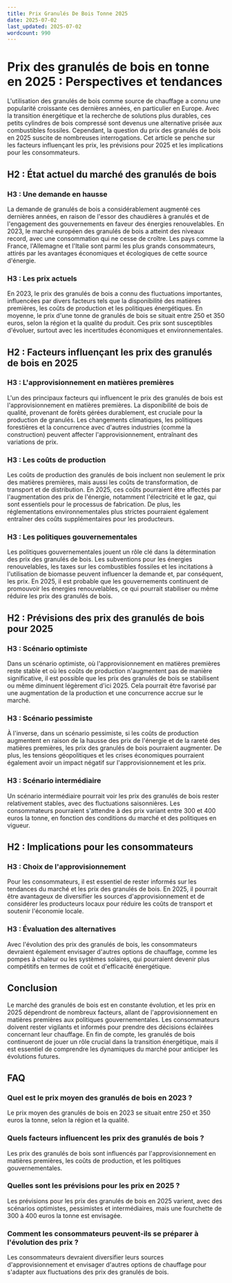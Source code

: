 ```yaml
---
title: Prix Granulés De Bois Tonne 2025
date: 2025-07-02
last_updated: 2025-07-02
wordcount: 990
---
```


# Prix des granulés de bois en tonne en 2025 : Perspectives et tendances

L'utilisation des granulés de bois comme source de chauffage a connu une popularité croissante ces dernières années, en particulier en Europe. Avec la transition énergétique et la recherche de solutions plus durables, ces petits cylindres de bois compressé sont devenus une alternative prisée aux combustibles fossiles. Cependant, la question du prix des granulés de bois en 2025 suscite de nombreuses interrogations. Cet article se penche sur les facteurs influençant les prix, les prévisions pour 2025 et les implications pour les consommateurs.

## H2 : État actuel du marché des granulés de bois

### H3 : Une demande en hausse

La demande de granulés de bois a considérablement augmenté ces dernières années, en raison de l'essor des chaudières à granulés et de l'engagement des gouvernements en faveur des énergies renouvelables. En 2023, le marché européen des granulés de bois a atteint des niveaux record, avec une consommation qui ne cesse de croître. Les pays comme la France, l'Allemagne et l'Italie sont parmi les plus grands consommateurs, attirés par les avantages économiques et écologiques de cette source d'énergie.

### H3 : Les prix actuels

En 2023, le prix des granulés de bois a connu des fluctuations importantes, influencées par divers facteurs tels que la disponibilité des matières premières, les coûts de production et les politiques énergétiques. En moyenne, le prix d'une tonne de granulés de bois se situait entre 250 et 350 euros, selon la région et la qualité du produit. Ces prix sont susceptibles d'évoluer, surtout avec les incertitudes économiques et environnementales.

## H2 : Facteurs influençant les prix des granulés de bois en 2025

### H3 : L'approvisionnement en matières premières

L'un des principaux facteurs qui influencent le prix des granulés de bois est l'approvisionnement en matières premières. La disponibilité de bois de qualité, provenant de forêts gérées durablement, est cruciale pour la production de granulés. Les changements climatiques, les politiques forestières et la concurrence avec d'autres industries (comme la construction) peuvent affecter l'approvisionnement, entraînant des variations de prix.

### H3 : Les coûts de production

Les coûts de production des granulés de bois incluent non seulement le prix des matières premières, mais aussi les coûts de transformation, de transport et de distribution. En 2025, ces coûts pourraient être affectés par l'augmentation des prix de l'énergie, notamment l'électricité et le gaz, qui sont essentiels pour le processus de fabrication. De plus, les réglementations environnementales plus strictes pourraient également entraîner des coûts supplémentaires pour les producteurs.

### H3 : Les politiques gouvernementales

Les politiques gouvernementales jouent un rôle clé dans la détermination des prix des granulés de bois. Les subventions pour les énergies renouvelables, les taxes sur les combustibles fossiles et les incitations à l'utilisation de biomasse peuvent influencer la demande et, par conséquent, les prix. En 2025, il est probable que les gouvernements continuent de promouvoir les énergies renouvelables, ce qui pourrait stabiliser ou même réduire les prix des granulés de bois.

## H2 : Prévisions des prix des granulés de bois pour 2025

### H3 : Scénario optimiste

Dans un scénario optimiste, où l'approvisionnement en matières premières reste stable et où les coûts de production n'augmentent pas de manière significative, il est possible que les prix des granulés de bois se stabilisent ou même diminuent légèrement d'ici 2025. Cela pourrait être favorisé par une augmentation de la production et une concurrence accrue sur le marché.

### H3 : Scénario pessimiste

À l'inverse, dans un scénario pessimiste, si les coûts de production augmentent en raison de la hausse des prix de l'énergie et de la rareté des matières premières, les prix des granulés de bois pourraient augmenter. De plus, les tensions géopolitiques et les crises économiques pourraient également avoir un impact négatif sur l'approvisionnement et les prix.

### H3 : Scénario intermédiaire

Un scénario intermédiaire pourrait voir les prix des granulés de bois rester relativement stables, avec des fluctuations saisonnières. Les consommateurs pourraient s'attendre à des prix variant entre 300 et 400 euros la tonne, en fonction des conditions du marché et des politiques en vigueur.

## H2 : Implications pour les consommateurs

### H3 : Choix de l'approvisionnement

Pour les consommateurs, il est essentiel de rester informés sur les tendances du marché et les prix des granulés de bois. En 2025, il pourrait être avantageux de diversifier les sources d'approvisionnement et de considérer les producteurs locaux pour réduire les coûts de transport et soutenir l'économie locale.

### H3 : Évaluation des alternatives

Avec l'évolution des prix des granulés de bois, les consommateurs devraient également envisager d'autres options de chauffage, comme les pompes à chaleur ou les systèmes solaires, qui pourraient devenir plus compétitifs en termes de coût et d'efficacité énergétique.

## Conclusion

Le marché des granulés de bois est en constante évolution, et les prix en 2025 dépendront de nombreux facteurs, allant de l'approvisionnement en matières premières aux politiques gouvernementales. Les consommateurs doivent rester vigilants et informés pour prendre des décisions éclairées concernant leur chauffage. En fin de compte, les granulés de bois continueront de jouer un rôle crucial dans la transition énergétique, mais il est essentiel de comprendre les dynamiques du marché pour anticiper les évolutions futures.

## FAQ

### Quel est le prix moyen des granulés de bois en 2023 ?

Le prix moyen des granulés de bois en 2023 se situait entre 250 et 350 euros la tonne, selon la région et la qualité.

### Quels facteurs influencent les prix des granulés de bois ?

Les prix des granulés de bois sont influencés par l'approvisionnement en matières premières, les coûts de production, et les politiques gouvernementales.

### Quelles sont les prévisions pour les prix en 2025 ?

Les prévisions pour les prix des granulés de bois en 2025 varient, avec des scénarios optimistes, pessimistes et intermédiaires, mais une fourchette de 300 à 400 euros la tonne est envisagée.

### Comment les consommateurs peuvent-ils se préparer à l'évolution des prix ?

Les consommateurs devraient diversifier leurs sources d'approvisionnement et envisager d'autres options de chauffage pour s'adapter aux fluctuations des prix des granulés de bois.